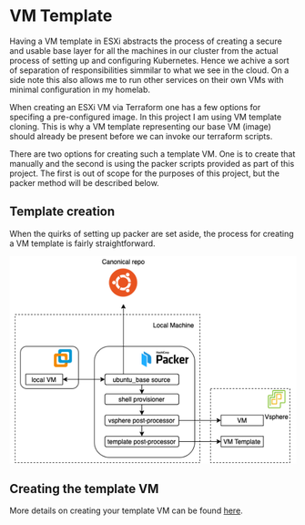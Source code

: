 # VM Template

Having a VM template in ESXi abstracts the process of creating a secure and usable base layer for all the machines in our cluster from the actual process of setting up and configuring Kubernetes. Hence we achive a sort of separation of responsibilities simmilar to what we see in the cloud. On a side note this also allows me to run other services on their own VMs with minimal configuration in my homelab.

When creating an ESXi VM via Terraform one has a few options for specifing a pre-configured image. In this project I am using VM template cloning. This is why a VM template representing our base VM (image) should already be present before we can invoke our terraform scripts.

There are two options for creating such a template VM. One is to create that manually and the second is using the packer scripts provided as part of this project. The first is out of scope for the purposes of this project, but the packer method will be described below.

## Template creation

When the quirks of setting up packer are set aside, the process for creating a VM template is fairly straightforward.

<p align="center" style="text-align:center;">
    <img alt="Packer overview" src="homekube_packer.drawio.png" />
</p>

## Creating the template VM

More details on creating your template VM can be found [here](packer/README.md).

